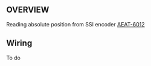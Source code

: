 
## OVERVIEW

Reading absolute position from SSI encoder [AEAT-6012](https://www.broadcom.com/products/motion-control-encoders/magnetic-encoders/aeat-6012-a06)

## Wiring

To do
